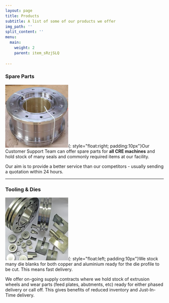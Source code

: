 ```yaml
---
layout: page
title: Products
subtitle: A list of some of our products we offer
img_path: ''
split_content: ''
menu:
  main:
    weight: 2
    parent: item_sRzjSLQ

---
```

### Spare Parts

![](/images/spare-parts-product.jpg){: style="float:right; padding:10px"}Our Customer Support Team can offer spare parts for **all CRE machines** and hold stock of many seals and commonly required items at our facility.

Our aim is to provide a better service than our competitors - usually sending a quotation within 24 hours.

***

### Tooling & Dies

![](/images/tooling-dies.jpg){: style="float:left; padding:10px"}We stock many die blanks for both copper and aluminium ready for the die profile to be cut. This means fast delivery.

We offer on-going supply contracts where we hold stock of extrusion wheels and wear parts (feed plates, abutments, etc) ready for either phased delivery or call off. This gives benefits of reduced inventory and Just-In-Time delivery.